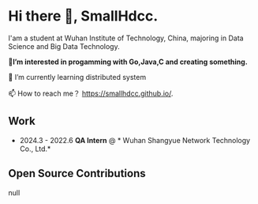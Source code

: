 <!---
SmallHdcc/SmallHdcc is a ✨ special ✨ repository because its `README.md` (this file) appears on your GitHub profile.
You can click the Preview link to take a look at your changes.
--->
# Hi there 👋, **SmallHdcc.**

I'am a student at Wuhan Institute of Technology, China, majoring in Data Science and Big Data Technology.

👀**I’m interested in progamming with Go,Java,C and creating something.** 

🌱 I’m currently learning distributed system

📫 How to reach me？ https://smallhdcc.github.io/.

## Work
- 2024.3 - 2022.6 **QA Intern** @ * Wuhan Shangyue Network Technology Co., Ltd.*

## Open Source Contributions

null
